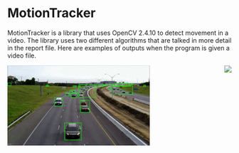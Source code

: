 # MotionTracker

MotionTracker is a library that uses OpenCV 2.4.10 to detect movement in a video. 
The library uses two different algorithms that are talked in more detail in the report file.
Here are examples of outputs when the program is given a video file.

<img src="street_output.gif" align="center">
<img src="walk_output.gif" align="right">
